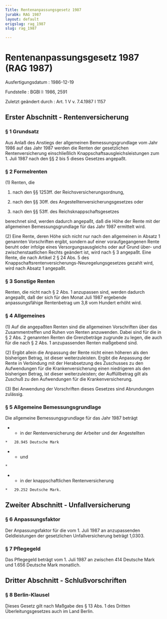 ```yaml
---
Title: Rentenanpassungsgesetz 1987
jurabk: RAG 1987
layout: default
origslug: rag_1987
slug: rag_1987

---
```


# Rentenanpassungsgesetz 1987 (RAG 1987)

Ausfertigungsdatum
:   1986-12-19

Fundstelle
:   BGBl I: 1986, 2591

Zuletzt geändert durch
:   Art. 1 V v. 7.4.1987 I 1157

## Erster Abschnitt - Rentenversicherung

### § 1 Grundsatz

Aus Anlaß des Anstiegs der allgemeinen Bemessungsgrundlage vom Jahr
1986 auf das Jahr 1987 werden die Renten der gesetzlichen
Rentenversicherung einschließlich Knappschaftsausgleichsleistungen zum
1\. Juli 1987 nach den §§ 2 bis 5 dieses Gesetzes angepaßt.

### § 2 Formelrenten

(1) Renten, die

1.  nach den §§ 1253ff. der Reichsversicherungsordnung,


2.  nach den §§ 30ff. des Angestelltenversicherungsgesetzes oder


3.  nach den §§ 53ff. des Reichsknappschaftsgesetzes



berechnet sind, werden dadurch angepaßt, daß die Höhe der Rente mit
der allgemeinen Bemessungsgrundlage für das Jahr 1987 ermittelt wird.

(2) Eine Rente, deren Höhe sich nicht nur nach den allgemeinen in
Absatz 1 genannten Vorschriften ergibt, sondern auf einer
voraufgegangenen Rente beruht oder infolge eines Versorgungsausgleichs
oder auf Grund über- und zwischenstaatlichen Rechts geändert ist, wird
nach § 3 angepaßt. Eine Rente, die nach Artikel 2 § 24 Abs. 5 des
Knappschaftsrentenversicherungs-Neuregelungsgesetzes gezahlt wird,
wird nach Absatz 1 angepaßt.

### § 3 Sonstige Renten

Renten, die nicht nach § 2 Abs. 1 anzupassen sind, werden dadurch
angepaßt, daß der sich für den Monat Juli 1987 ergebende
anpassungsfähige Rentenbetrag um 3,8 vom Hundert erhöht wird.

### § 4 Allgemeines

(1) Auf die angepaßten Renten sind die allgemeinen Vorschriften über
das Zusammentreffen und Ruhen von Renten anzuwenden. Dabei sind für
die in § 2 Abs. 2 genannten Renten die Grenzbeträge zugrunde zu legen,
die auch für die nach § 2 Abs. 1 anzupassenden Renten maßgebend sind.

(2) Ergibt allein die Anpassung der Rente nicht einen höheren als den
bisherigen Betrag, ist dieser weiterzuleisten. Ergibt die Anpassung
der Rente in Verbindung mit der Herabsetzung des Zuschusses zu den
Aufwendungen für die Krankenversicherung einen niedrigeren als den
bisherigen Betrag, ist dieser weiterzuleisten; der Auffüllbetrag gilt
als Zuschuß zu den Aufwendungen für die Krankenversicherung.

(3) Bei Anwendung der Vorschriften dieses Gesetzes sind Abrundungen
zulässig.

### § 5 Allgemeine Bemessungsgrundlage

Die allgemeine Bemessungsgrundlage für das Jahr 1987 beträgt

*    *   in der Rentenversicherung der Arbeiter und der Angestellten

    *   28.945 Deutsche Mark


*    *   und

    *

*    *   in der knappschaftlichen Rentenversicherung

    *   29.252 Deutsche Mark.

## Zweiter Abschnitt - Unfallversicherung

### § 6 Anpassungsfaktor

Der Anpassungsfaktor für die vom 1. Juli 1987 an anzupassenden
Geldleistungen der gesetzlichen Unfallversicherung beträgt 1,0303.

### § 7 Pflegegeld

Das Pflegegeld beträgt vom 1. Juli 1987 an zwischen 414 Deutsche Mark
und 1.656 Deutsche Mark monatlich.

## Dritter Abschnitt - Schlußvorschriften

### § 8 Berlin-Klausel

Dieses Gesetz gilt nach Maßgabe des § 13 Abs. 1 des Dritten
Überleitungsgesetzes auch im Land Berlin.

